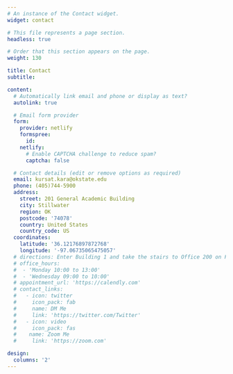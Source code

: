 ```yaml
---
# An instance of the Contact widget.
widget: contact

# This file represents a page section.
headless: true

# Order that this section appears on the page.
weight: 130

title: Contact
subtitle:

content:
  # Automatically link email and phone or display as text?
  autolink: true

  # Email form provider
  form:
    provider: netlify
    formspree:
      id:
    netlify:
      # Enable CAPTCHA challenge to reduce spam?
      captcha: false

  # Contact details (edit or remove options as required)
  email: kursat.kara@okstate.edu
  phone: (405)744-5900
  address:
    street: 201 General Academic Building
    city: Stillwater
    region: OK
    postcode: '74078'
    country: United States
    country_code: US
  coordinates:
    latitude: '36.12176897872768'
    longitude: '-97.06735065475057'
  # directions: Enter Building 1 and take the stairs to Office 200 on Floor 2
  # office_hours:
  #  - 'Monday 10:00 to 13:00'
  #  - 'Wednesday 09:00 to 10:00'
  # appointment_url: 'https://calendly.com'
  # contact_links:
  #   - icon: twitter
  #     icon_pack: fab
  #     name: DM Me
  #     link: 'https://twitter.com/Twitter'
  #   - icon: video
  #     icon_pack: fas
  #    name: Zoom Me
  #     link: 'https://zoom.com'

design:
  columns: '2'
---
```


